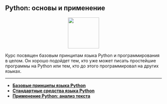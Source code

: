 ## Python: основы и применение

<div id="header" align="center">
  <img src="https://cdn.stepik.net/media/cache/images/courses/512/cover/eb1565502f1f11a0a2d248656ba5ae7c.jpg" width="100"/>
</div>

Курс посвящен базовым принципам языка Python и программирования в целом. Он хорошо подойдет тем, кто уже может писать простейшие программы на Python или тем, кто до этого программировал на других языках.

---

- [**Базовые принципы языка Python**](https://github.com/vypiemzalyubov/python/tree/main/Stepik/Python%20basics%20and%20applications/1.%20Basic%20principles%20of%20the%20Python%20language)
- [**Cтандартные средства языка Python**](https://github.com/vypiemzalyubov/python/blob/main/Stepik/Python%20basics%20and%20applications/2.%20Python%20standard%20tools/python_standart_tools.py)
- [**Применение Python: анализ текста**](https://github.com/vypiemzalyubov/python/tree/main/Stepik/Python%20basics%20and%20applications/3.%20Using%20Python%20-%20analyzing%20text)

